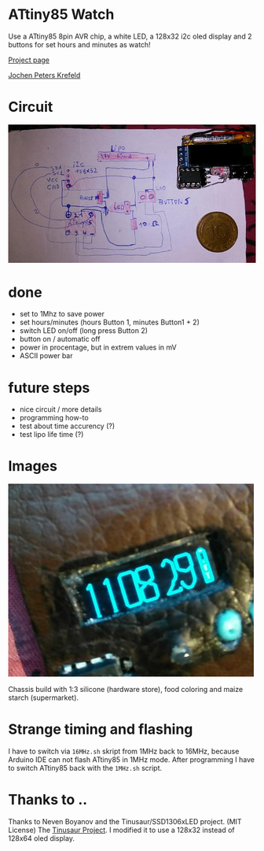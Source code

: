 # ATtiny85 Watch

Use a ATtiny85 8pin AVR chip, a white LED, a 128x32 i2c oled display and 2 buttons for set hours and minutes as watch!

[Project page](https://no-go.github.io/Attiny85Watch/)

[Jochen Peters Krefeld](http://digisocken.de/blog.html)

# Circuit

![Circuit](img/circuit.jpg)

# done

 -  set to 1Mhz to save power
 -  set hours/minutes (hours Button 1, minutes Button1 + 2)
 -  switch LED on/off (long press Button 2)
 -  button on / automatic off
 -  power in procentage, but in extrem values in mV
 -  ASCII power bar

# future steps

 -  nice circuit / more details
 -  programming how-to
 -  test about time accurency (?)
 -  test lipo life time (?)

# Images

![image](img/final.jpg)

Chassis build with 1:3 silicone (hardware store), food coloring and maize starch (supermarket).

# Strange timing and flashing

I have to switch via `16MHz.sh` skript from 1MHz back to 16MHz, because Arduino IDE
can not flash ATtiny85 in 1MHz mode. After programming I have to switch ATtiny85 back with
the `1MHz.sh` script.

# Thanks to ..

Thanks to Neven Boyanov and the Tinusaur/SSD1306xLED project. (MIT License)
The [Tinusaur Project](http://tinusaur.org). I modified it to use a
128x32 instead of 128x64 oled display.
